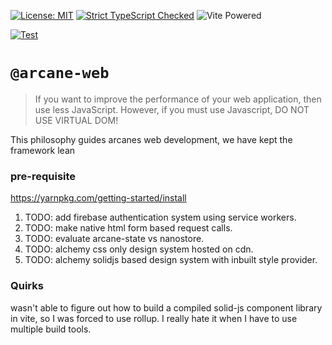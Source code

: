 
[![License: MIT](https://img.shields.io/badge/License-MIT-yellow.svg)](https://opensource.org/licenses/MIT) [![Strict TypeScript Checked](https://badgen.net/badge/TS/Strict "Strict TypeScript Checked")](https://www.typescriptlang.org) ![](https://badges.aleen42.com/src/vitejs.svg "Vite Powered") 


[![Test](https://github.com/arcanetechnology/arcane-web/actions/workflows/test.yml/badge.svg)](https://github.com/arcanetechnology/arcane-web/actions/workflows/test.yml)


# `@arcane-web`

> If you want to improve the performance of your web application, then use less JavaScript. However, if you must use Javascript, DO NOT USE VIRTUAL DOM!

This philosophy guides arcanes web development, we have kept the framework lean


### pre-requisite 

https://yarnpkg.com/getting-started/install


1. TODO: add firebase authentication system using service workers.
2. TODO: make native html form based request calls.
3. TODO: evaluate arcane-state vs nanostore.
4. TODO: alchemy css only design system hosted on cdn.
5. TODO: alchemy solidjs based design system with inbuilt style provider.


### Quirks

wasn't able to figure out how to build a compiled solid-js component library in vite, so I was forced to use rollup. I really hate it when I have to use multiple build tools.
